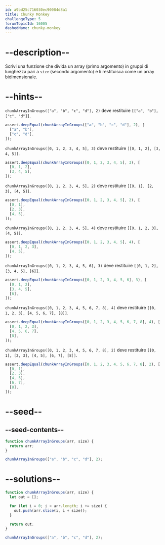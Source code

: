 ```yaml
---
id: a9bd25c716030ec90084d8a1
title: Chunky Monkey
challengeType: 5
forumTopicId: 16005
dashedName: chunky-monkey
---
```


# --description--

Scrivi una funzione che divida un array (primo argomento) in gruppi di lunghezza pari a `size` (secondo argomento) e li restituisca come un array bidimensionale.

# --hints--

`chunkArrayInGroups(["a", "b", "c", "d"], 2)` deve restituire `[["a", "b"], ["c", "d"]]`.

```js
assert.deepEqual(chunkArrayInGroups(["a", "b", "c", "d"], 2), [
  ["a", "b"],
  ["c", "d"],
]);
```

`chunkArrayInGroups([0, 1, 2, 3, 4, 5], 3)` deve restituire `[[0, 1, 2], [3, 4, 5]]`.

```js
assert.deepEqual(chunkArrayInGroups([0, 1, 2, 3, 4, 5], 3), [
  [0, 1, 2],
  [3, 4, 5],
]);
```

`chunkArrayInGroups([0, 1, 2, 3, 4, 5], 2)` deve restituire `[[0, 1], [2, 3], [4, 5]]`.

```js
assert.deepEqual(chunkArrayInGroups([0, 1, 2, 3, 4, 5], 2), [
  [0, 1],
  [2, 3],
  [4, 5],
]);
```

`chunkArrayInGroups([0, 1, 2, 3, 4, 5], 4)` deve restituire `[[0, 1, 2, 3], [4, 5]]`.

```js
assert.deepEqual(chunkArrayInGroups([0, 1, 2, 3, 4, 5], 4), [
  [0, 1, 2, 3],
  [4, 5],
]);
```

`chunkArrayInGroups([0, 1, 2, 3, 4, 5, 6], 3)` deve restituire `[[0, 1, 2], [3, 4, 5], [6]]`.

```js
assert.deepEqual(chunkArrayInGroups([0, 1, 2, 3, 4, 5, 6], 3), [
  [0, 1, 2],
  [3, 4, 5],
  [6],
]);
```

`chunkArrayInGroups([0, 1, 2, 3, 4, 5, 6, 7, 8], 4)` deve restituire `[[0, 1, 2, 3], [4, 5, 6, 7], [8]]`.

```js
assert.deepEqual(chunkArrayInGroups([0, 1, 2, 3, 4, 5, 6, 7, 8], 4), [
  [0, 1, 2, 3],
  [4, 5, 6, 7],
  [8],
]);
```

`chunkArrayInGroups([0, 1, 2, 3, 4, 5, 6, 7, 8], 2)` deve restituire `[[0, 1], [2, 3], [4, 5], [6, 7], [8]]`.

```js
assert.deepEqual(chunkArrayInGroups([0, 1, 2, 3, 4, 5, 6, 7, 8], 2), [
  [0, 1],
  [2, 3],
  [4, 5],
  [6, 7],
  [8],
]);
```

# --seed--

## --seed-contents--

```js
function chunkArrayInGroups(arr, size) {
  return arr;
}

chunkArrayInGroups(["a", "b", "c", "d"], 2);
```

# --solutions--

```js
function chunkArrayInGroups(arr, size) {
  let out = [];

  for (let i = 0; i < arr.length; i += size) {
    out.push(arr.slice(i, i + size));
  }

  return out;
}

chunkArrayInGroups(["a", "b", "c", "d"], 2);
```
